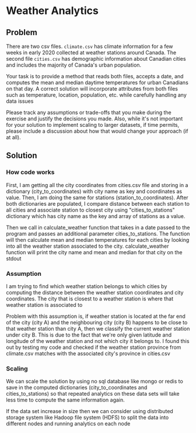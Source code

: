# Weather Analytics

## Problem


There are two csv files. `climate.csv` has climate information for a few weeks in early 2020 collected at weather stations around Canada. The second file `cities.csv` has demographic information about Canadian cities and includes the majority of Canada's urban population.

Your task is to provide a method that reads both files, accepts a date, and computes the mean and median daytime temperatures for urban Canadians on that day. A correct solution will incorporate attributes from both files such as temperature, location, population, etc. while carefully handling any data issues

Please track any assumptions or trade-offs that you make during the exercise and justify the decisions you made. Also, while it's not important for your solution to implement scaling to larger datasets, if time permits, please include a discussion about how that would change your approach (if at all).

## Solution

### How code works

First, I am getting all the city coordinates from cities.csv file and storing in a dictionary (city_to_coordinates) with city name as key and coordinates as value. Then, I am doing the same for stations (station_to_coordinates). After both dictionaries are populated, I compare distance between each station to all cities and associate station to closest city using "cities_to_stations" dictionary which has city name as the key and array of stations as a value.

Then we call in calculate_weather function that takes in a date passed to the program and passes an additional parameter cities_to_stations. The function will then calculate mean and median temperatures for each cities by looking into all the weather station associated to the city. calculate_weather function will print the city name and mean and median for that city on the stdout
<br>

### Assumption

I am trying to find which weather station belongs to which cities by computing the distance between the weather station coordinates and city coordinates. The city that is closest to a weather station is where that weather station is associated to

Problem with this assumption is, if weather station is located at the far end of the city (city A) and the neighbouring city (city B) happens to be close to that weather station than city A, then we classify the current weather station under city B. This is due to the fact that we're only given latitude and longitude of the weather station and not which city it belongs to. I found this out by testing my code and checked if the weather station province from climate.csv matches with the associated city's province in cities.csv
<br>

### Scaling

We can scale the solution by using no sql database like mongo or redis to save in the computed dictionaries (city_to_coordinates and cities_to_stations) so that repeated analytics on these data sets will take less time to compute the same information again.

If the data set increase in size then we can consider using distributed storage system like Hadoop file system (HDFS) to split the data into different nodes and running analytics on each node
